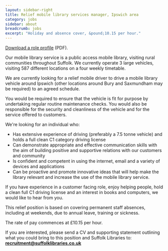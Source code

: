 ```yaml
---
layout: sidebar-right
title: Relief mobile library services manager, Ipswich area
category: jobs
sidebar: about
breadcrumb: jobs
excerpt: "Holiday and absence cover, &pound;10.15 per hour."
---
```


[Download a role profile](/assets/pdf/mobile-library-service-manager-nov-2018.pdf) (PDF).

Our mobile library service is a public access mobile library, visiting rural communities throughout Suffolk. We currently operate 3 large vehicles, visiting 587 different locations on a four weekly timetable.

We are currently looking for a relief mobile driver to drive a mobile library vehicle around Ipswich (other locations around Bury and Saxmundham may be required) to an agreed schedule.

You would be required to ensure that the vehicle is fit for purpose by undertaking regular routine maintenance checks. You would also be responsible for the security and cleanliness of the vehicle and for the service offered to customers.

We're looking for an individual who:

- Has extensive experience of driving (preferably a 7.5 tonne vehicle) and holds a full clean C1 category driving license
- Can demonstrate appropriate and effective communication skills with the aim of building positive and supportive relations with our customers and community
- Is confident and competent in using the internet, email and a variety of devices and applications
- Can be proactive and promote innovative ideas that will help make the library relevant and increase the use of the mobile library service.

If you have experience in a customer facing role, enjoy helping people, hold a clean full C1 driving license and an interest in books and computers, we would like to hear from you.

This relief position is based on covering permanent staff absences, including at weekends, due to annual leave, training or sickness.

The rate of pay commences at &pound;10.15 per hour.

If you are interested, please send a CV and supporting statement outlining what you could bring to this position and Suffolk Libraries to: **recruitment@suffolklibraries.co.uk**

